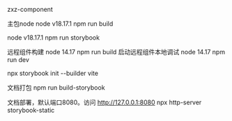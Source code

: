 zxz-component

主包node
node v18.17.1 npm run build

node v18.17.1 npm run storybook


远程组件构建
node 14.17 npm run build
启动远程组件本地调试
node 14.17 npm run dev

npx storybook init --builder vite

文档打包
npm run build-storybook

文档部署，默认端口8080。访问 http://127.0.0.1:8080
npx http-server storybook-static
